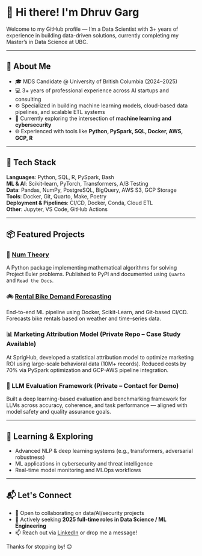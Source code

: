 # 👋 Hi there! I'm Dhruv Garg

Welcome to my GitHub profile — I’m a Data Scientist with 3+ years of experience in building data-driven solutions, currently completing my Master’s in Data Science at UBC.

---

## 🧠 About Me

- 🎓 MDS Candidate @ University of British Columbia (2024–2025)
- 💻 3+ years of professional experience across AI startups and consulting
- ⚙️ Specialized in building machine learning models, cloud-based data pipelines, and scalable ETL systems
- 🔐 Currently exploring the intersection of **machine learning and cybersecurity**
- 🌐 Experienced with tools like **Python, PySpark, SQL, Docker, AWS, GCP, R**

---

## 🧰 Tech Stack

**Languages**: Python, SQL, R, PySpark, Bash  
**ML & AI**: Scikit-learn, PyTorch, Transformers, A/B Testing  
**Data**: Pandas, NumPy, PostgreSQL, BigQuery, AWS S3, GCP Storage  
**Tools**: Docker, Git, Quarto, Make, Poetry  
**Deployment & Pipelines**: CI/CD, Docker, Conda, Cloud ETL  
**Other**: Jupyter, VS Code, GitHub Actions

---

## 📦 Featured Projects

### 🔢 [Num Theory](https://github.com/your-username/num-theory)
A Python package implementing mathematical algorithms for solving Project Euler problems. Published to PyPI and documented using `Quarto` and `Read the Docs`.

### 🚲 [Rental Bike Demand Forecasting](https://github.com/your-username/bike-rental-pipeline)
End-to-end ML pipeline using Docker, Scikit-Learn, and Git-based CI/CD. Forecasts bike rentals based on weather and time-series data.

### 📊 Marketing Attribution Model (Private Repo – Case Study Available)
At SprigHub, developed a statistical attribution model to optimize marketing ROI using large-scale behavioral data (10M+ records). Reduced costs by 70% via PySpark optimization and GCP-AWS pipeline integration.

### 🤖 LLM Evaluation Framework (Private – Contact for Demo)
Built a deep learning-based evaluation and benchmarking framework for LLMs across accuracy, coherence, and task performance — aligned with model safety and quality assurance goals.

---

## 🧠 Learning & Exploring

- Advanced NLP & deep learning systems (e.g., transformers, adversarial robustness)
- ML applications in cybersecurity and threat intelligence
- Real-time model monitoring and MLOps workflows

---

## 📬 Let's Connect

- 💼 Open to collaborating on data/AI/security projects
- 📢 Actively seeking **2025 full-time roles in Data Science / ML Engineering**
- 📫 Reach out via [LinkedIn](https://www.linkedin.com/in/your-link/) or drop me a message!

Thanks for stopping by! 😊

